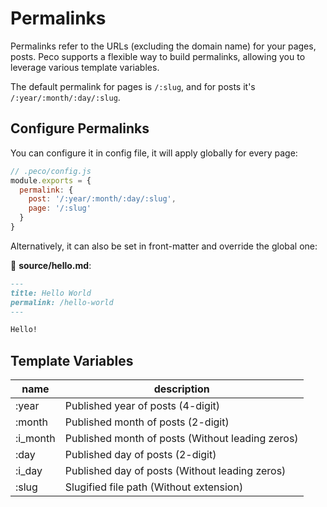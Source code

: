 # Permalinks

Permalinks refer to the URLs (excluding the domain name) for your pages, posts. Peco supports a flexible way to build permalinks, allowing you to leverage various template variables.

The default permalink for pages is `/:slug`, and for posts it's `/:year/:month/:day/:slug`.

## Configure Permalinks

You can configure it in config file, it will apply globally for every page:

```js
// .peco/config.js
module.exports = {
  permalink: {
    post: '/:year/:month/:day/:slug',
    page: '/:slug'
  }
}
```

Alternatively, it can also be set in front-matter and override the global one:

📝 __source/hello.md__:

```markdown
---
title: Hello World
permalink: /hello-world
---

Hello!
```

## Template Variables

|name|description|
|---|---|
|:year|Published year of posts (4-digit)|
|:month|Published month of posts (2-digit)|
|:i_month|Published month of posts (Without leading zeros)|
|:day|Published day of posts (2-digit)|
|:i_day|Published day of posts (Without leading zeros)|
|:slug|Slugified file path (Without extension)|